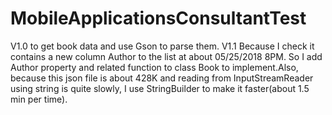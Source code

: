 # MobileApplicationsConsultantTest
V1.0 to get book data and use Gson to parse them.
V1.1 Because I check it contains a new column Author to the list at about 05/25/2018 8PM. So I add Author property and related function to class Book to implement.Also, because this json file is about 428K and reading from InputStreamReader using string is quite slowly, I use StringBuilder to make it faster(about 1.5 min per time).
